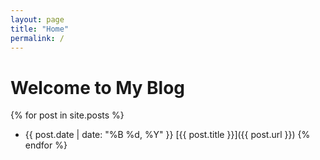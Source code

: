 ```yaml
---
layout: page
title: "Home"
permalink: /
---
```


# Welcome to My Blog

{% for post in site.posts %}
  * {{ post.date | date: "%B %d, %Y" }} [{{ post.title }}]({{ post.url }})
{% endfor %}
